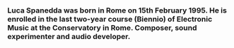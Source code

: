 ### Luca Spanedda was born in Rome on 15th February 1995. He is enrolled in the last two-year course (Biennio) of Electronic Music at the Conservatory in Rome. Composer, sound experimenter and audio developer.
